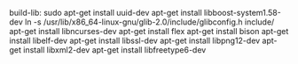 build-lib:
	sudo apt-get install uuid-dev
	apt-get install libboost-system1.58-dev
	ln -s /usr/lib/x86_64-linux-gnu/glib-2.0/include/glibconfig.h include/
	apt-get install libncurses-dev
	apt-get install flex
	apt-get install bison
	apt-get install libelf-dev
	apt-get install libssl-dev
	apt-get install libpng12-dev
	apt-get install libxml2-dev
	apt-get install libfreetype6-dev
	
